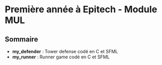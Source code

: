 # Première année à Epitech - Module MUL

## Sommaire

- **my_defender** : Tower defense codé en C et SFML
- **my_runner** : Runner game codé en C et SFML 

